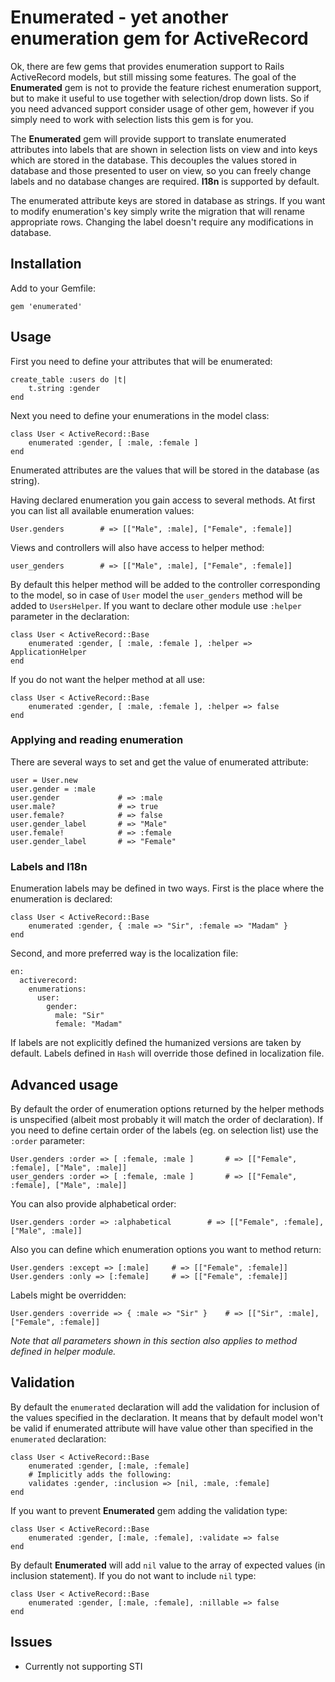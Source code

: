 # Enumerated - yet another enumeration gem for ActiveRecord

Ok, there are few gems that provides enumeration support to Rails ActiveRecord models, but still missing some
features. The goal of the **Enumerated** gem is not to provide the feature richest enumeration support, but to make it
useful to use together with selection/drop down lists. So if you need advanced support consider usage of other
gem, however if you simply need to work with selection lists this gem is for you.

The **Enumerated** gem will provide support to translate enumerated attributes into labels that are shown in
selection lists on view and into keys which are stored in the database. This decouples the values stored in
database and those presented to user on view, so you can freely change labels and no database changes are
required. **I18n** is supported by default.

The enumerated attribute keys are stored in database as strings. If you want to modify enumeration's key simply
write the migration that will rename appropriate rows. Changing the label doesn't require any modifications
in database.

## Installation

Add to your Gemfile:

    gem 'enumerated'

## Usage

First you need to define your attributes that will be enumerated:

    create_table :users do |t|
        t.string :gender
    end

Next you need to define your enumerations in the model class:

    class User < ActiveRecord::Base
        enumerated :gender, [ :male, :female ]
    end

Enumerated attributes are the values that will be stored in the database (as string).

Having declared enumeration you gain access to several methods. At first you can list
all available enumeration values:

    User.genders        # => [["Male", :male], ["Female", :female]]

Views and controllers will also have access to helper method:

    user_genders        # => [["Male", :male], ["Female", :female]]

By default this helper method will be added to the controller corresponding to the model,
so in case of ``User`` model the ``user_genders`` method will be added to ``UsersHelper``.
If you want to declare other module use ``:helper`` parameter in the declaration:

    class User < ActiveRecord::Base
        enumerated :gender, [ :male, :female ], :helper => ApplicationHelper
    end

If you do not want the helper method at all use:

    class User < ActiveRecord::Base
        enumerated :gender, [ :male, :female ], :helper => false
    end

### Applying and reading enumeration

There are several ways to set and get the value of enumerated attribute:

    user = User.new
    user.gender = :male
    user.gender             # => :male
    user.male?              # => true
    user.female?            # => false
    user.gender_label       # => "Male"
    user.female!            # => :female
    user.gender_label       # => "Female"

### Labels and I18n

Enumeration labels may be defined in two ways. First is the place where the enumeration is
declared:

    class User < ActiveRecord::Base
        enumerated :gender, { :male => "Sir", :female => "Madam" }
    end

Second, and more preferred way is the localization file:

    en:
      activerecord:
        enumerations:
          user:
            gender:
              male: "Sir"
              female: "Madam"

If labels are not explicitly defined the humanized versions are taken by default. Labels defined
in ``Hash`` will override those defined in localization file.

## Advanced usage

By default the order of enumeration options returned by the helper methods is unspecified (albeit most probably
it will match the order of declaration). If you need to define certain order of the labels (eg. on selection list)
use the ``:order`` parameter:

    User.genders :order => [ :female, :male ]       # => [["Female", :female], ["Male", :male]]
    user_genders :order => [ :female, :male ]       # => [["Female", :female], ["Male", :male]]

You can also provide alphabetical order:

    User.genders :order => :alphabetical        # => [["Female", :female], ["Male", :male]]

Also you can define which enumeration options you want to method return:

    User.genders :except => [:male]     # => [["Female", :female]]
    User.genders :only => [:female]     # => [["Female", :female]]

Labels might be overridden:

    User.genders :override => { :male => "Sir" }    # => [["Sir", :male], ["Female", :female]]

*Note that all parameters shown in this section also applies to method defined in helper module.*

## Validation

By default the ``enumerated`` declaration will add the validation for inclusion of the values specified
in the declaration. It means that by default model won't be valid if enumerated attribute will have value
other than specified in the ``enumerated`` declaration:

    class User < ActiveRecord::Base
        enumerated :gender, [:male, :female]
        # Implicitly adds the following:
        validates :gender, :inclusion => [nil, :male, :female]
    end

If you want to prevent **Enumerated** gem adding the validation type:

    class User < ActiveRecord::Base
        enumerated :gender, [:male, :female], :validate => false
    end

By default **Enumerated** will add ``nil`` value to the array of expected values (in inclusion statement).
If you do not want to include ``nil`` type:

    class User < ActiveRecord::Base
        enumerated :gender, [:male, :female], :nillable => false
    end

## Issues

  * Currently not supporting STI